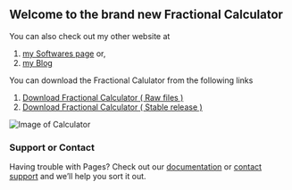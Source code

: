 ## Welcome to the brand new Fractional Calculator

You can also check out my other website at
1. [my Softwares page](https://asmitroy.wixsite.com/softwares) or,
2. [my Blog](https://asmitroy.wixsite.com/blog)

You can download the Fractional Calulator from the following links

1. [Download Fractional Calculator ( Raw files )](https://github.com/Asmitroy/Fractional-Calculator/archive/master.zip)
2. [Download Fractional Calculator ( Stable release )](https://github.com/Asmitroy/Fractional-Calculator/archive/v1.0.zip)

![Image of Calculator](https://previews.123rf.com/images/faysalfarhan/faysalfarhan1601/faysalfarhan160100690/50763638-calculator-icon-glossy-purple-round-button.jpg)

### Support or Contact

Having trouble with Pages? Check out our [documentation](https://help.github.com/categories/github-pages-basics/) or [contact support](https://github.com/contact) and we’ll help you sort it out.
